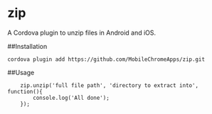 zip
===================

A Cordova plugin to unzip files in Android and iOS.

##Installation

    cordova plugin add https://github.com/MobileChromeApps/zip.git

##Usage

        zip.unzip('full file path', 'directory to extract into', function(){
            console.log('All done');
        });
